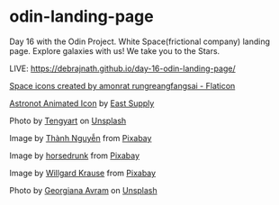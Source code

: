 # odin-landing-page

Day 16 with the Odin Project.
White Space(frictional company) landing page.
Explore galaxies with us!
We take you to the Stars.

LIVE: https://debrajnath.github.io/day-16-odin-landing-page/

<a href="https://www.flaticon.com/free-icons/space" title="space icons">Space icons created by amonrat rungreangfangsai - Flaticon</a>

<a href="https://iconscout.com/lotties/astronot" target="_blank">Astronot Animated Icon</a> by <a href="https://iconscout.com/contributors/east-supply" target="_blank">East Supply</a>

Photo by <a href="https://unsplash.com/@tengyart?utm_source=unsplash&utm_medium=referral&utm_content=creditCopyText">Tengyart</a> on <a href="https://unsplash.com/photos/QTGIHhAhdMU?utm_source=unsplash&utm_medium=referral&utm_content=creditCopyText">Unsplash</a>
  
Image by <a href="https://pixabay.com/users/thanh_nguyen_slq-21384332/?utm_source=link-attribution&amp;utm_medium=referral&amp;utm_campaign=image&amp;utm_content=7877314">Thành Nguyễn</a> from <a href="https://pixabay.com//?utm_source=link-attribution&amp;utm_medium=referral&amp;utm_campaign=image&amp;utm_content=7877314">Pixabay</a>

Image by <a href="https://pixabay.com/users/horsedrunk-13459245/?utm_source=link-attribution&amp;utm_medium=referral&amp;utm_campaign=image&amp;utm_content=7784596">horsedrunk</a> from <a href="https://pixabay.com//?utm_source=link-attribution&amp;utm_medium=referral&amp;utm_campaign=image&amp;utm_content=7784596">Pixabay</a>

Image by <a href="https://pixabay.com/users/willgard-4665627/?utm_source=link-attribution&amp;utm_medium=referral&amp;utm_campaign=image&amp;utm_content=4403840">Willgard Krause</a> from <a href="https://pixabay.com//?utm_source=link-attribution&amp;utm_medium=referral&amp;utm_campaign=image&amp;utm_content=4403840">Pixabay</a>

Photo by <a href="https://unsplash.com/@georgiavram?utm_source=unsplash&utm_medium=referral&utm_content=creditCopyText">Georgiana Avram</a> on <a href="https://unsplash.com/photos/gASJ-p0Mblw?utm_source=unsplash&utm_medium=referral&utm_content=creditCopyText">Unsplash</a>
  